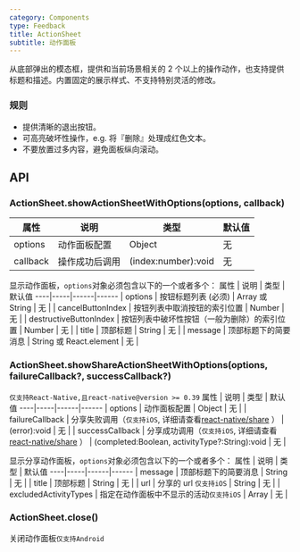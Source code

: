 ```yaml
---
category: Components
type: Feedback
title: ActionSheet
subtitle: 动作面板
---
```


从底部弹出的模态框，提供和当前场景相关的 2 个以上的操作动作，也支持提供标题和描述。内置固定的展示样式、不支持特别灵活的修改。

### 规则

- 提供清晰的退出按钮。
- 可高亮破坏性操作，e.g. 将『删除』处理成红色文本。
- 不要放置过多内容，避免面板纵向滚动。


## API
### ActionSheet.showActionSheetWithOptions(options, callback)
属性 | 说明 | 类型 | 默认值
----|-----|------|------
| options       | 动作面板配置 | Object |  无  |
| callback       | 操作成功后调用  | (index:number):void |  无  |
显示动作面板，`options`对象必须包含以下的一个或者多个：
属性 | 说明 | 类型 | 默认值
----|-----|------|------
| options       | 按钮标题列表 (必须) | Array 或 String |  无  |
| cancelButtonIndex       | 按钮列表中取消按钮的索引位置  | Number |  无  |
| destructiveButtonIndex       | 按钮列表中破坏性按钮（一般为删除）的索引位置  | Number |  无  |
| title       | 顶部标题  | String |  无  |
| message       | 顶部标题下的简要消息  | String 或 React.element |  无  |


### ActionSheet.showShareActionSheetWithOptions(options, failureCallback?, successCallback?)
`仅支持React-Native,且react-native@version >= 0.39`
属性 | 说明 | 类型 | 默认值
----|-----|------|------
| options       | 动作面板配置 | Object |  无  |
| failureCallback       | 分享失败调用（`仅支持iOS`, 详细请查看[react-native/share](https://github.com/facebook/react-native/blob/master/Libraries/Share/Share.js#L80) ） | (error):void |  无  |
| successCallback       | 分享成功调用（`仅支持iOS`, 详细请查看[react-native/share](https://github.com/facebook/react-native/blob/master/Libraries/Share/Share.js#L80) ） | (completed:Boolean, activityType?:String):void |  无  |

显示分享动作面板，`options`对象必须包含以下的一个或者多个：
属性 | 说明 | 类型 | 默认值
----|-----|------|------
| message       | 顶部标题下的简要消息 | String |  无  |
| title       | 顶部标题  | String |  无  |
| url       | 分享的 url `仅支持iOS`  | String |  无  |
| excludedActivityTypes       | 指定在动作面板中不显示的活动`仅支持iOS`  | Array |  无  |

### ActionSheet.close()
关闭动作面板`仅支持Android`
